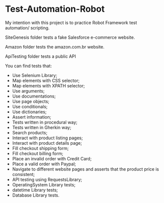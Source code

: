 # Test-Automation-Robot
My intention with this project is to practice Robot Framework test automation/ scripting. 


SiteGenesis folder tests a fake Salesforce e-commerce website.

Amazon folder tests the amazon.com.br website.

ApiTesting folder tests a public API

You can find tests that:
- Use Selenium Library;
- Map elements with CSS selector;
- Map elements with XPATH selector;
- Use arguments;
- Use documentations;
- Use page objects;
- Use conditionals;
- Use dictionaries;
- Assert information;
- Tests written in procedural way;
- Tests written in Gherkin way;
- Search products;
- Interact with product listing pages;
- Interact with product details page;
- Fill checkout shipping form;
- Fill checkout billing form;
- Place an invalid order with Credit Card;
- Place a valid order with Paypal;
- Navigate to different website pages and asserts that the product price is consistent;
- API testing using RequestsLibrary;
- OperatingSystem Library tests;
- datetime Library tests;
- Database Library tests.
